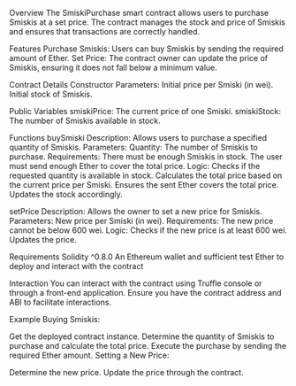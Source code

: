 Overview
The SmiskiPurchase smart contract allows users to purchase Smiskis at a set price. The contract manages the stock and price of Smiskis and ensures that transactions are correctly handled.

Features
Purchase Smiskis:
Users can buy Smiskis by sending the required amount of Ether.
Set Price: The contract owner can update the price of Smiskis, ensuring it does not fall below a minimum value.

Contract Details
Constructor
Parameters:
Initial price per Smiski (in wei).
Initial stock of Smiskis.

Public Variables
smiskiPrice: The current price of one Smiski.
smiskiStock: The number of Smiskis available in stock.

Functions
buySmiski
Description: Allows users to purchase a specified quantity of Smiskis.
Parameters:
Quantity: The number of Smiskis to purchase.
Requirements:
There must be enough Smiskis in stock.
The user must send enough Ether to cover the total price.
Logic:
Checks if the requested quantity is available in stock.
Calculates the total price based on the current price per Smiski.
Ensures the sent Ether covers the total price.
Updates the stock accordingly.

setPrice
Description: Allows the owner to set a new price for Smiskis.
Parameters:
New price per Smiski (in wei).
Requirements:
The new price cannot be below 600 wei.
Logic:
Checks if the new price is at least 600 wei.
Updates the price.

Requirements
Solidity ^0.8.0
An Ethereum wallet and sufficient test Ether to deploy and interact with the contract

Interaction
You can interact with the contract using Truffle console or through a front-end application. Ensure you have the contract address and ABI to facilitate interactions.

Example
Buying Smiskis:

Get the deployed contract instance.
Determine the quantity of Smiskis to purchase and calculate the total price.
Execute the purchase by sending the required Ether amount.
Setting a New Price:

Determine the new price.
Update the price through the contract.



